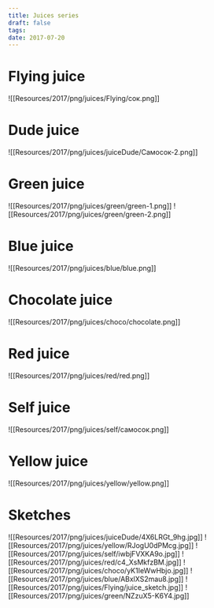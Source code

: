 ```yaml
---
title: Juices series
draft: false
tags: 
date: 2017-07-20
---
```


# Flying juice
![[Resources/2017/png/juices/Flying/сок.png]]
# Dude juice
![[Resources/2017/png/juices/juiceDude/Самосок-2.png]]

# Green juice
![[Resources/2017/png/juices/green/green-1.png]]
![[Resources/2017/png/juices/green/green-2.png]]

# Blue juice
![[Resources/2017/png/juices/blue/blue.png]]

# Chocolate juice
![[Resources/2017/png/juices/choco/chocolate.png]]

# Red juice
![[Resources/2017/png/juices/red/red.png]]

# Self juice
![[Resources/2017/png/juices/self/самосок.png]]

# Yellow juice
![[Resources/2017/png/juices/yellow/yellow.png]]

# Sketches
![[Resources/2017/png/juices/juiceDude/4X6LRGt_9hg.jpg]]
![[Resources/2017/png/juices/yellow/RJogU0dPMcg.jpg]]
![[Resources/2017/png/juices/self/iwbjFVXKA9o.jpg]]
![[Resources/2017/png/juices/red/c4_XsMkfzBM.jpg]]
![[Resources/2017/png/juices/choco/yK1IeWwHbjo.jpg]]
![[Resources/2017/png/juices/blue/ABxlXS2mau8.jpg]]
![[Resources/2017/png/juices/Flying/juice_sketch.jpg]]
![[Resources/2017/png/juices/green/NZzuX5-K6Y4.jpg]]